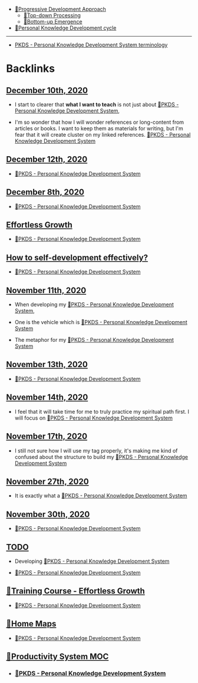 - [🌱Progressive Development Approach](<🌱Progressive Development Approach.md>)
    - [🌲Top-down Processing](<🌲Top-down Processing.md>)
    - [🌲Bottom-up Emergence](<🌲Bottom-up Emergence.md>)
- [🌱Personal Knowledge Development cycle](<🌱Personal Knowledge Development cycle.md>)
- ---
- [PKDS - Personal Knowledge Development System terminology](<PKDS - Personal Knowledge Development System terminology.md>)

# Backlinks
## [December 10th, 2020](<December 10th, 2020.md>)
- I start to clearer that __what I want to teach__ is not just about [🌱PKDS - Personal Knowledge Development System](<🌱PKDS - Personal Knowledge Development System.md>),

- I'm so wonder that how I will wonder references or long-content from articles or books. I want to keep them as materials for writing, but I'm fear that it will create cluster on my linked references. [🌱PKDS - Personal Knowledge Development System](<🌱PKDS - Personal Knowledge Development System.md>)

## [December 12th, 2020](<December 12th, 2020.md>)
- [🌱PKDS - Personal Knowledge Development System](<🌱PKDS - Personal Knowledge Development System.md>)

## [December 8th, 2020](<December 8th, 2020.md>)
- [🌱PKDS - Personal Knowledge Development System](<🌱PKDS - Personal Knowledge Development System.md>)

## [Effortless Growth](<Effortless Growth.md>)
- [🌱PKDS - Personal Knowledge Development System](<🌱PKDS - Personal Knowledge Development System.md>)

## [How to self-development effectively?](<How to self-development effectively?.md>)
- [🌱PKDS - Personal Knowledge Development System](<🌱PKDS - Personal Knowledge Development System.md>)

## [November 11th, 2020](<November 11th, 2020.md>)
- When developing my [🌱PKDS - Personal Knowledge Development System](<🌱PKDS - Personal Knowledge Development System.md>),

- One is the vehicle which is [🌱PKDS - Personal Knowledge Development System](<🌱PKDS - Personal Knowledge Development System.md>)

- The metaphor for my [🌱PKDS - Personal Knowledge Development System](<🌱PKDS - Personal Knowledge Development System.md>)

## [November 13th, 2020](<November 13th, 2020.md>)
- [🌱PKDS - Personal Knowledge Development System](<🌱PKDS - Personal Knowledge Development System.md>)

## [November 14th, 2020](<November 14th, 2020.md>)
- I feel that it will take time for me to truly practice my spiritual path first. I will focus on [🌱PKDS - Personal Knowledge Development System](<🌱PKDS - Personal Knowledge Development System.md>)

## [November 17th, 2020](<November 17th, 2020.md>)
- I still not sure how I will use my tag properly, it's making me kind of confused about the structure to build my [🌱PKDS - Personal Knowledge Development System](<🌱PKDS - Personal Knowledge Development System.md>)

## [November 27th, 2020](<November 27th, 2020.md>)
- It is exactly what a [🌱PKDS - Personal Knowledge Development System](<🌱PKDS - Personal Knowledge Development System.md>)

## [November 30th, 2020](<November 30th, 2020.md>)
- [🌱PKDS - Personal Knowledge Development System](<🌱PKDS - Personal Knowledge Development System.md>)

## [TODO](<TODO.md>)
- Developing [🌱PKDS - Personal Knowledge Development System](<🌱PKDS - Personal Knowledge Development System.md>)

- [🌱PKDS - Personal Knowledge Development System](<🌱PKDS - Personal Knowledge Development System.md>)

## [🌱Training Course - Effortless Growth](<🌱Training Course - Effortless Growth.md>)
- [🌱PKDS - Personal Knowledge Development System](<🌱PKDS - Personal Knowledge Development System.md>)

## [🏡Home Maps](<🏡Home Maps.md>)
- [🌱PKDS - Personal Knowledge Development System](<🌱PKDS - Personal Knowledge Development System.md>)

## [🧭Productivity System MOC ](<🧭Productivity System MOC .md>)
- ### [🌱PKDS - Personal Knowledge Development System](<🌱PKDS - Personal Knowledge Development System.md>)

